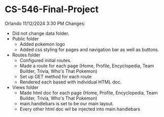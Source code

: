 # CS-546-Final-Project

Orlando 11/12/2024 3:30 PM Changes:

- Did not change data folder.
- Public folder
    + Added pokemon logo
    + Added css styling for pages and navigation bar as well as buttons.
- Routes folder
    + Configured initial routes.
    + Made a route for each page (Home, Profile, Encyclopedia, Team Builder, Trivia, Who's That Pokemon)
    + Set up GET method for each route
    + Rendered each based with individual HTML doc.
- Views folder
    + Made html doc for each page (Home, Profile, Encyclopedia, Team Builder, Trivia, Who's That Pokemon)
    + main.handlebars is set to be our main layout.
    + Every other html doc wil be injected into main.handlebars